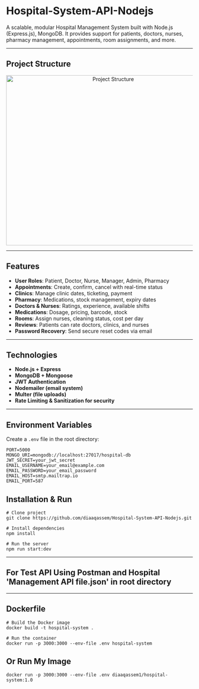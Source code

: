 # Hospital-System-API-Nodejs

A scalable, modular Hospital Management System built with Node.js (Express.js), MongoDB. It provides support for patients, doctors, nurses, pharmacy management, appointments, room assignments, and more.

---

## Project Structure

<p align="center">
  <img width="562" height="460" src="https://github.com/user-attachments/assets/e42d3570-683f-4124-86c9-5627e38d3e14" alt="Project Structure" />
</p>

---

## Features

- **User Roles**: Patient, Doctor, Nurse, Manager, Admin, Pharmacy
- **Appointments**: Create, confirm, cancel with real-time status
- **Clinics**: Manage clinic dates, ticketing, payment
- **Pharmacy**: Medications, stock management, expiry dates
- **Doctors & Nurses**: Ratings, experience, available shifts
- **Medications**: Dosage, pricing, barcode, stock
- **Rooms**: Assign nurses, cleaning status, cost per day
- **Reviews**: Patients can rate doctors, clinics, and nurses
- **Password Recovery**: Send secure reset codes via email

---

## Technologies

- **Node.js + Express**
- **MongoDB + Mongoose**
- **JWT Authentication**
- **Nodemailer (email system)**
- **Multer (file uploads)**
- **Rate Limiting & Sanitization for security**

---

## Environment Variables

Create a `.env` file in the root directory:

```env
PORT=5000
MONGO_URI=mongodb://localhost:27017/hospital-db
JWT_SECRET=your_jwt_secret
EMAIL_USERNAME=your_email@example.com
EMAIL_PASSWORD=your_email_password
EMAIL_HOST=smtp.mailtrap.io
EMAIL_PORT=587
```

## Installation & Run

```
# Clone project
git clone https://github.com/diaaqassem/Hospital-System-API-Nodejs.git

# Install dependencies
npm install

# Run the server
npm run start:dev
```

---

## For Test API Using Postman and Hospital 'Management API file.json' in root directory

---

## Dockerfile

```
# Build the Docker image
docker build -t hospital-system .

# Run the container
docker run -p 3000:3000 --env-file .env hospital-system
```

## Or Run My Image

```
docker run -p 3000:3000 --env-file .env diaaqassem1/hospital-system:1.0
```
